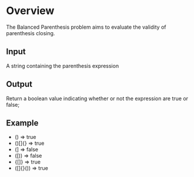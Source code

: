 # Overview

The Balanced Parenthesis problem aims to evaluate the validity of parenthesis closing.

## Input

A string containing the parenthesis expression

## Output

Return a boolean value indicating whether or not the expression are true or false;

## Example

* () => true
* ()[]{} => true
* (] => false
* ([)) => false
* {[]} => true
* ([]{}()) => true
